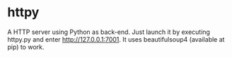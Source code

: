 # httpy
 A HTTP server using Python as back-end. Just launch it by executing httpy.py and enter http://127.0.0.1:7001. It uses beautifulsoup4 (available at pip) to work.
